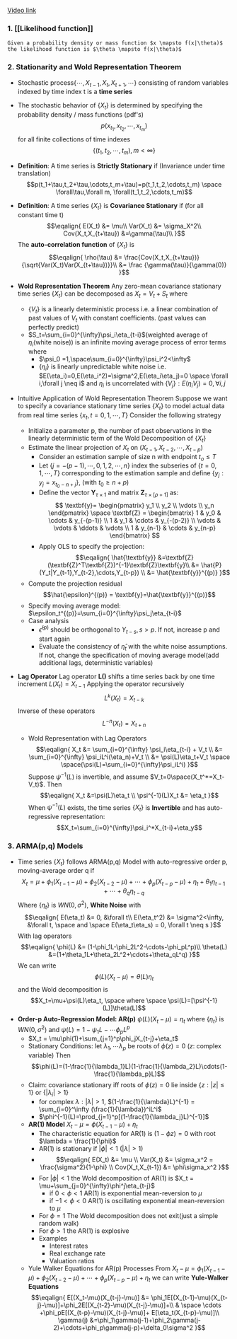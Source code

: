 [Video link](https://www.youtube.com/watch?v=uBeM1FUk4Ps)

### __1. [[Likelihood function]]__
	Given a probability density or mass function $x \mapsto f(x|\theta)$ the likelihood function is $\theta \mapsto f(x|\theta)$ 
	
### __2. Stationarity and Wold Representation Theorem__
- Stochastic process{$\cdots, X_{t-1}, X_t,X_{t+1},\cdots$} consisting of random variables indexed by time index t is a __time series__
- The stochastic behavior of {$X_t$} is determined by specifying the probability density / mass functions (pdf's)
	$$p(x_{t_1},x_{t_2},\cdots,x_{t_m})$$
	for all finite collections of time indexes
	$$\{(t_1,t_2,\cdots,t_m),m<\infty\}$$
- __Definition__: A time series is __Strictly Stationary__ if (Invariance under time translation)
	$$p(t_1+\tau,t_2+\tau,\cdots,t_m+\tau)=p(t_1,t_2,\cdots,t_m) \space \forall\tau,\forall m, \forall(t_1,t_2,\cdots,t_m)$$
- __Definition__: A time series $\{ X_t \}$ is __Covariance Stationary__ if (for all constant time t)
	$$\eqalign{
	E(X_t) &= \mu\\
	Var(X_t) &= \sigma_X^2\\
	Cov(X_t,X_{t+\tau}) &=\gamma(\tau)\\
	}$$
	The __auto-correlation function__ of $\{ X_t \}$ is
	$$\eqalign{
	\rho(\tau) &= \frac{Cov(X_t,X_{t+\tau})}{\sqrt{Var(X_t)Var(X_{t+\tau})}}\\
	&= \frac {\gamma(\tau)}{\gamma(0)}
	}$$
- __Wold Representation Theorem__
	Any zero-mean covariance stationary time series $\{ X_t \}$ can be decomposed as $X_t = V_t +S_t$ where
	- $\{ V_t \}$ is a linearly deterministic process i.e. a  linear combination of past values of $V_t$ with constant coefficients. (past values can perfectly predict)
	- $S_t=\sum_{i=0}^{\infty}\psi_i\eta_{t-i}$(weighted average of $\eta_i$(white noise)) is an infinite moving average process of error terms where
		- $\psi_0 =1,\space\sum_{i=0}^{\infty}\psi_i^2<\infty$ 
		- $\{ \eta_i \}$ is linearly unpredictable white noise i.e. $E(\eta_i)=0,E(\eta_i^2)=\sigma^2,E(\eta_i\eta_j)=0 \space \forall i,\forall j \neq i$ 
			and ${\eta_i}$ is uncorrelated with $\{ V_j \}: E(\eta_iV_j)=0, \forall i,j$  

- Intuitive Application of Wold Representation Theorem
	Suppose we want to specify a covariance stationary time series $\{ X_t \}$ to model actual data from real time series $\{x_t,t=0,1,\cdots,T\}$
	Consider the following strategy
	- Initialize a parameter p, the number of past observations in the linearly deterministic term of the Wold Decomposition of $\{X_t\}$
	- Estimate the linear projection of $X_t$ on $(X_{t-1},X_{t-2},\cdots,X_{t-p})$
		- Consider an estimation sample of size n with endpoint $t_o\leq T$
		- Let $\{ j=-(p-1),\cdots,0,1,2,\cdots,n \}$ index the subseries of $\{ t=0,1,\cdots,T \}$ corresponding to the estimation sample and define $\{ y_j:y_j=x_{t_0-n+j} \}$, (with $t_0\geq n+p$)
		- Define the vector $\textbf{Y}_{\tau \times 1}$ and matrix $\textbf{Z}_{\tau \times [\rho+1]}$ as:
		$$
		\textbf{y}= \begin{pmatrix}
		y_1 \\
		y_2 \\
		\vdots \\
		y_n 
		\end{pmatrix}
		\space
		\textbf{Z} = \begin{bmatrix}
		1 & y_0 & \cdots & y_{-(p-1)} \\
		1 & y_1 & \cdots & y_{-(p-2)} \\
		\vdots & \vdots & \ddots & \vdots \\
		1 & y_{n-1} & \cdots & y_{n-p}
		\end{bmatrix}
		$$
		- Apply OLS to specify the projection:$$\eqalign{
		\hat{\textbf{y}} &=\textbf{Z}(\textbf{Z}^T\textbf{Z})^{-1}\textbf{Z}\textbf{y}\\
		&= \hat{P}(Y_t|Y_{t-1},Y_{t-2},\cdots,Y_{t-p}) \\
		&= \hat{\textbf{y}}^{(p)}
		}$$
	- Compute the projection residual$$\hat{\epsilon}^{(p)} = \textbf{y}=\hat{\textbf{y}}^{(p)}$$
	- Specify moving average model: $\epsilon_t^{(p)}=\sum_{i=0}^{\infty}\psi_j\eta_{t-i}$ 
	- Case analysis
		- $\hat{\epsilon}^{(p)}$ should be orthogonal to $Y_{t-s}, s>p$. If not, increase p and start again
		- Evaluate the consistency of $\hat{\eta}_t$ with the white noise assumptions. If not, change the specification of moving average model(add additional lags, deterministic variables)
- __Lag Operator__
	Lag operator __L()__ shifts a time series back by one time increment $L(X_t) = X_{t-1}$
	Applying the operator recursively$$L^k(X_t) = X_{t-k}$$
	Inverse of these operators $$L^{-n}(X_t) = X_{t+n}$$
	- Wold Representation with Lag Operators $$\eqalign{
		X_t &= \sum_{i=0}^{\infty} \psi_i\eta_{t-i} + V_t \\
		&= \sum_{i=0}^{\infty} \psi_iL^i(\eta_n)+V_t \\
		&= \psi(L)\eta_t+V_t \space \space(\psi(L)=\sum_{i=0}^{\infty}\psi_iL^i)
		}$$
		Suppose $\psi^{-1}(L)$ is invertible, and assume $V_t=0\space(X_t^*=X_t-V_t)$. Then $$\eqalign{
		X_t &=\psi(L)\eta_t \\
		\psi^{-1}(L)X_t &= \eta_t
		}$$
		When $\psi^{-1}(L)$ exists, the time series $\{ X_t \}$ is __Invertible__ and has auto-regressive representation: $$X_t=\sum_{i=0}^{\infty}\psi_i^*X_{t-i}+\eta_y$$

### __3. ARMA(p,q) Models__
- Time series $\{ X_t \}$ follows ARMA(p,q) Model with auto-regressive order p, moving-average order q if $$X_t = \mu +\phi_1(X_{t-1}-\mu)+\phi_2(X_{t-2}-\mu)+\cdots+\phi_p(X_{t-p}-\mu)+\eta_t+\theta_1\eta_{t-1}+\cdots+\theta_q\eta_{t-q}$$
	Where $\{\eta_t\}$ is $WN(0,\sigma^2)$, __White Noise__ with $$\eqalign{
	E(\eta_t) &= 0, &\forall t\\
	E(\eta_t^2) &= \sigma^2<\infty, &\forall t, \space and \space E(\eta_t\eta_s) = 0, \forall t \neq s
	}$$ With lag operators $$\eqalign{
	\phi(L) &= (1-\phi_1L-\phi_2L^2-\cdots-\phi_pL^p)\\
	\theta(L) &=(1+\theta_1L+\theta_2L^2+\cdots+\theta_qL^q)
	}$$
	We can write $$\phi(L)(X_t-\mu) = \theta(L)\eta_t$$
	and the Wold decomposition is $$X_t=\mu+\psi(L)\eta_t, \space where \space \psi(L)=[\psi^{-1}(L)]\theta(L)$$
- __Order-p Auto-Regression Model: AR(p)__ 
	$\psi(L)(X_t-\mu)=\eta_t$ where $\{ \eta_t \}$ is $WN(0,\sigma^2)$ and $\psi(L)=1-\psi_1L-\cdots\phi_pL^p$ 
	- $X_t = \mu\phi(1)+\sum_{j=1}^p\phi_jX_{t-j}+\eta_t$
	- Stationary Conditions:
		let $\lambda_1,\cdots \lambda_p$ be roots of $\phi(z)=0$ ($z$: complex variable) Then $$\phi(L)=(1-\frac{1}{\lambda_1}L)(1-\frac{1}{\lambda_2}L)\cdots(1-\frac{1}{\lambda_p}L)$$
	 - Claim: covariance stationary iff roots of $\phi(z)=0$ lie inside $\{ z:|z|\leq1 \}$ or $\{ |\lambda_i|>1 \}$ 
		 - for complex $\lambda: |\lambda|>1,$ $(1-\frac{1}{\lambda}L)^{-1} = \sum_{i=0}^\infty (\frac{1}{\lambda})^iL^i$ 
		 - $\phi^{-1}(L)=\prod_{j=1}^p[(1-\frac{1}{\lambda_j}L)^{-1}]$  
	 - __AR(1) Model__
		 $X_t-\mu = \phi(X_{t-1}-\mu)+\eta_t$
		 - The characteristic equation for AR(1) is $(1-\phi z) = 0$ with root $\lambda = \frac{1}{\phi}$
		 - AR(1) is stationary if $|\phi|<1$ ($|\lambda|>1$)
		 - $$\eqalign{
			 E(X_t) &= \mu \\
			 Var(X_t) &= \sigma_x^2 = \frac{\sigma^2}{1-\phi} \\
			 Cov(X_t,X_{t-1}) &= \phi\sigma_x^2
		 }$$
		 - For $|\phi|<1$ the Wold decomposition of AR(1) is $X_t = \mu+\sum_{j=0}^{\infty}\phi^j\eta_{t-j}$ 
			 - if $0<\phi<1$ AR(1) is exponential mean-reversion to $\mu$
			 - if $-1 <\phi<0$ AR(1) is oscillating exponential mean-reversion to $\mu$
		 - For $\phi = 1$ The Wold decomposition does not exit(just a simple random walk)
		 - For $\phi>1$ the AR(1) is explosive
		 - Examples
			 - Interest rates
			 - Real exchange rate
			 - Valuation ratios
	 - Yule Walker Equations for AR(p) Processes
		From $X_t - \mu =\phi_1(X_{t-1}-\mu)+\phi_2(X_{t-2}-\mu)+\cdots+\phi_p(X_{t-p}-\mu)+\eta_t$ we can write __Yule-Walker Equations__ $$\eqalign{
		E[(X_t-\mu)(X_{t-j}-\mu)] &= \phi_1E[(X_{t-1}-\mu)(X_{t-j}-\mu)]+\phi_2E[(X_{t-2}-\mu)(X_{t-j}-\mu)]+\\
		& \space \cdots +\phi_pE[(X_{t-p}-\mu)(X_{t-j}-\mu)]+ E[\eta_t(X_{t-p}-\mu)]\\
		\gamma(j) &=\phi_1\gamma(j-1)+\phi_2\gamma(j-2)+\cdots+\phi_p\gamma(j-p)+\delta_0\sigma^2
		}$$
		
